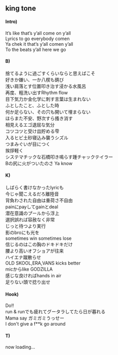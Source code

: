 ## king tone

#### Intro)

It’s like that’s y’all come on y’all  
Lyrics to go everybody comen  
Ya chek it that’s y’all comen y’all  
To the beats y’all here we go  

#### B)

捨てるように過ごすくらいならと思えばこそ  
好きか嫌い、一か八楔も錆び  
浅い肩落とす位置叩き治す浸かる水風呂  
再度、粗洗い出すRhythm flow  
目下気力か金化学に刺す言葉は生まれない  
ふとしたこと、ふとした時  
何か足らない、その穴も開いて埋まらない  
ほらまた不安、野次すら搔き消す  
相見えるエゴ退屈な気分  
コツコツと受け皿貯める雫  
入るヒビ土砂寝込み襲うシズル  
つまみぐいが目につく  
挨拶軽く  
システマチックな石橋叩き鳴らす踵チャックテイラー  
Bの尻に火がついたのさ Ya know

#### K)

しばらく書けなかったlyricも  
今じゃ聞こえるだろ離陸音  
背負わされた自由は重荷さ不自由  
painにpayしてgainとdeal  
潜在意識のプールから浮上  
選択誤れば容赦なく非常  
じっと待つより実行  
影のbroにも光を  
sometimes win sometimes lose  
信じるのはこの胸のドキドキだけ  
腰より高いオフショアが往来  
ハイエナ蹴散らせ  
OLD SKOOL,ERA,VANS kicks better  
micからlike GODZILLA  
感じな良ければhands in air  
足りない頭で捻り出せ

#### Hook)

Do!!  
run & runでも疲れてグータラしてたら日が暮れる  
Mama say ガミガミうっせー  
I don't give a f\*\*k go around  

#### T)

now loading...
